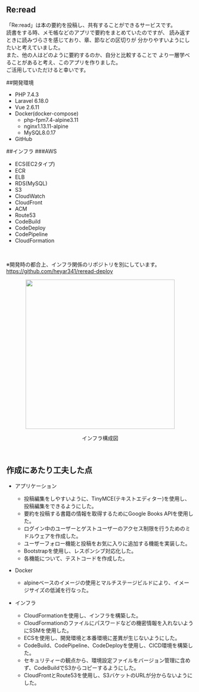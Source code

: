 


## Re:read
<p>「Re:read」は本の要約を投稿し、共有することができるサービスです。<br>
読書をする時、メモ帳などのアプリで要約をまとめていたのですが、
読み返すときに読みづらさを感じており、章、節などの区切りが
分かりやすいようにしたいと考えていました。<br>
また、他の人はどのように要約するのか、自分と比較することで
より一層学べることがあると考え、このアプリを作りました。<br>
ご活用していただけると幸いです。
</p>

##開発環境
- PHP 7.4.3
- Laravel 6.18.0
- Vue 2.6.11
- Docker(docker-compose)
    - php-fpm7.4-alpine3.11
    - nginx1.13.11-alpine
    - MySQL8.0.17
- GitHub

##インフラ
###AWS
- ECS(EC2タイプ)
- ECR
- ELB
- RDS(MySQL)
- S3
- CloudWatch
- CloudFront
- ACM
- Route53
- CodeBuild
- CodeDeploy
- CodePipeline
- CloudFormation
<br>

<span align="center">※開発時の都合上、インフラ関係のリポジトリを別にしています。</span>
<a href="https://github.com/heyar341/reread-deploy">https://github.com/heyar341/reread-deploy</a>
<p align="center"><img src="https://user-images.githubusercontent.com/53170504/89537986-fd6e8880-d834-11ea-822d-681b42d59321.png" width="400"></p>
<p align="center">インフラ構成図</p>
<br>

## 作成にあたり工夫した点
- アプリケーション
    - 投稿編集をしやすいように、TinyMCE(テキストエディター)を使用し、投稿編集をできるようにした。
    - 要約を投稿する書籍の情報を取得するためにGoogle Books APIを使用した。
    - ログイン中のユーザーとゲストユーザーのアクセス制限を行うためのミドルウェアを作成した。
    - ユーザーフォロー機能と投稿をお気に入りに追加する機能を実装した。
    - Bootstrapを使用し、レスポンシブ対応化した。
    - 各機能について、テストコードを作成した。

- Docker
    - alpineベースのイメージの使用とマルチステージビルドにより、イメージサイズの低減を行なった。
    
- インフラ
    - CloudFormationを使用し、インフラを構築した。
    - CloudFormationのファイルにパスワードなどの機密情報を入れないようにSSMを使用した。
    - ECSを使用し、開発環境と本番環境に差異が生じないようにした。
    - CodeBuild、CodePipeline、CodeDeployを使用し、CICD環境を構築した。
    - セキュリティーの観点から、環境設定ファイルをバージョン管理に含めず、CodeBuildでS3からコピーするようにした。
    - CloudFrontとRoute53を使用し、S3バケットのURLが分からないようにした。
    



